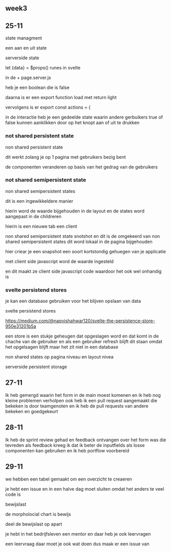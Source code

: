<h2 id="week1">week3</h2>
<section>
<h2>25-11</h2>
<p>
 state managment 

een aan en uit state 

serverside state 

let {data} = $props()  runes in svelte 

in de + page.server.js

heb je een boolean die is false

daarna is er een export function load met return light

vervolgens is er export const actions = {

in de interactie heb je een gedeelde state waarin andere gerbuikers true of false kunnen aanklikken door op het knopt aan of uit te drukken




</p>

<h3>not shared persistent state</h3> 
<p>

non shared persistent state

dit werkt zolang je op 1 pagina met gebruikers bezig bent

de componenten veranderen op basis van het gedrag van de gebruikers 




</p>
<h3>not shared semipersistent state</h3> 
<p>
non shared semipersistent states

dit is een ingewikkeldere manier 

hierin word de waarde bijgehouden in de layout en de states word aangepast in de childreren

hierin is een nieuwe tab een client 

</p>

<p>


non shared semipersistent state snotshot en dit is de omgekeerd van non shared semipersistent states
dit word lokaal in de pagina bijgehouden 

hier criear je een snapshot een soort kortstondig gehuegen van je applicatie 

met client side javascript word de waarde ingesteld 

en dit maakt ze client side javascript code waardoor het ook wel onhandig is 



</p>
<h3>svelte persistend stores </h3> 
<p>
je kan een database gebruiken voor het blijven opslaan van data 


svelte persistend stores 

https://medium.com/@naqvishahwar120/svelte-the-persistence-store-950e31201b5a 

een store is een stukje geheugen dat opgeslagen word en dat komt in de chache van de gebruiker
en als een gebruiker refresh blijft dit staan omdat het opgelsagen blijft maar het zit niet in een database



non shared states op pagina niveau en layout nivea

serverside persistent storage



</p>
</section>

<section>
<h2>27-11</h2>
<p>
Ik heb gemergd waarin het form in de main moest komenen en ik heb nog kleine problemen verholpen
ook heb ik een pull request aangemaakt die bekeken is door teamgenoten en ik heb de pull requests van andere bekeken en goedgekeurt
</p>
</section>

<section>
<h2>28-11</h2>
<p>
Ik heb de sprint review gehad en feedback ontvangen over het form was die tevreden als feedback kreeg ik dat ik beter de inputfields als losse componenten kan gebruiken en ik heb portflow voorbereid
</p>
</section>

<section>
<h2>29-11</h2>
<p>
we hebben een tabel gemaakt om een overzicht te creaeren 

je hebt een issue en in een halve dag moet sluiten omdat het anders te veel code is


</p>

<p>

bewijslast

de morpholocial chart is bewijs 

deel de bewijslast op apart 


je hebt in het bedrijfsleven een mentor en daar heb je ook leervragen

een leervraag daar moet je ook wat doen dus maak er een issue van 

</section>